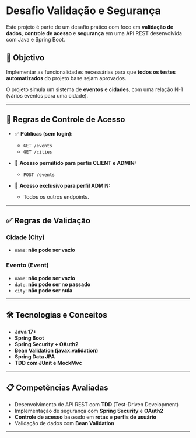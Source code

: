 # Desafio Validação e Segurança

Este projeto é parte de um desafio prático com foco em **validação de dados**, **controle de acesso** e **segurança** em uma API REST desenvolvida com Java e Spring Boot.

## 🎯 Objetivo

Implementar as funcionalidades necessárias para que **todos os testes automatizados** do projeto base sejam aprovados.

O projeto simula um sistema de **eventos** e **cidades**, com uma relação N-1 (vários eventos para uma cidade).

---

## 🔐 Regras de Controle de Acesso

- ✅ **Públicas (sem login):**
  - `GET /events`
  - `GET /cities`

- 🔐 **Acesso permitido para perfis CLIENT e ADMIN:**
  - `POST /events`

- 🔐 **Acesso exclusivo para perfil ADMIN:**
  - Todos os outros endpoints.

---

## ✅ Regras de Validação

### Cidade (City)

- `name`: **não pode ser vazio**

### Evento (Event)

- `name`: **não pode ser vazio**
- `date`: **não pode ser no passado**
- `city`: **não pode ser nula**

---

## 🛠️ Tecnologias e Conceitos

- **Java 17+**
- **Spring Boot**
- **Spring Security + OAuth2**
- **Bean Validation (javax.validation)**
- **Spring Data JPA**
- **TDD com JUnit e MockMvc**

---

## 📋 Competências Avaliadas

- Desenvolvimento de API REST com **TDD** (Test-Driven Development)
- Implementação de segurança com **Spring Security** e **OAuth2**
- **Controle de acesso** baseado em **rotas** e **perfis de usuário**
- Validação de dados com **Bean Validation**

---